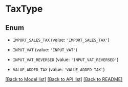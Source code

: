# TaxType


## Enum

* `IMPORT_SALES_TAX` (value: `'IMPORT_SALES_TAX'`)

* `INPUT_VAT` (value: `'INPUT_VAT'`)

* `INPUT_VAT_REVERSED` (value: `'INPUT_VAT_REVERSED'`)

* `VALUE_ADDED_TAX` (value: `'VALUE_ADDED_TAX'`)

[[Back to Model list]](../README.md#documentation-for-models) [[Back to API list]](../README.md#documentation-for-api-endpoints) [[Back to README]](../README.md)


